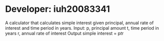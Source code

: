 # Developer: iuh20083341
A calculator that calculates simple interest given principal, annual rate of interest and time 
period in years.
Input:
 p, principal amount
 t, time period in years
 r, annual rate of interest
Output
 simple interest = p*t*r
 
